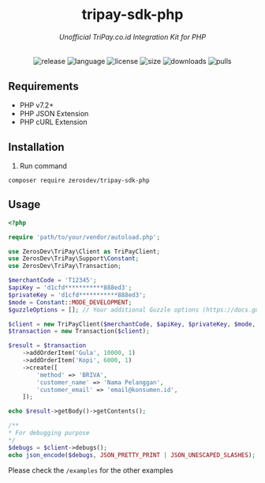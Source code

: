 <h1 align="center">tripay-sdk-php</h1>
<h6 align="center">Unofficial TriPay.co.id Integration Kit for PHP</h6>

<p align="center">
  <img src="https://img.shields.io/github/v/release/zerosdev/tripay-sdk-php?include_prereleases" alt="release"/>
  <img src="https://img.shields.io/github/languages/top/zerosdev/tripay-sdk-php" alt="language"/>
  <img src="https://img.shields.io/github/license/zerosdev/tripay-sdk-php" alt="license"/>
  <img src="https://img.shields.io/github/languages/code-size/zerosdev/tripay-sdk-php" alt="size"/>
  <img src="https://img.shields.io/github/downloads/zerosdev/tripay-sdk-php/total" alt="downloads"/>
  <img src="https://img.shields.io/badge/PRs-welcome-brightgreen.svg" alt="pulls"/>
</p>

## Requirements
- PHP v7.2+
- PHP JSON Extension
- PHP cURL Extension

## Installation

1. Run command
```
composer require zerosdev/tripay-sdk-php
```

## Usage

```php
<?php

require 'path/to/your/vendor/autoload.php';

use ZerosDev\TriPay\Client as TriPayClient;
use ZerosDev\TriPay\Support\Constant;
use ZerosDev\TriPay\Transaction;

$merchantCode = 'T12345';
$apiKey = 'd1cfd***********888ed3';
$privateKey = 'd1cfd***********888ed3';
$mode = Constant::MODE_DEVELOPMENT;
$guzzleOptions = []; // Your additional Guzzle options (https://docs.guzzlephp.org/en/stable/request-options.html)

$client = new TriPayClient($merchantCode, $apiKey, $privateKey, $mode, $guzzleOptions);
$transaction = new Transaction($client);

$result = $transaction
    ->addOrderItem('Gula', 10000, 1)
    ->addOrderItem('Kopi', 6000, 1)
    ->create([
        'method' => 'BRIVA',
        'customer_name' => 'Nama Pelanggan',
        'customer_email' => 'email@konsumen.id',
    ]);

echo $result->getBody()->getContents();

/**
* For debugging purpose
*/
$debugs = $client->debugs();
echo json_encode($debugs, JSON_PRETTY_PRINT | JSON_UNESCAPED_SLASHES);
```

Please check the `/examples` for the other examples
